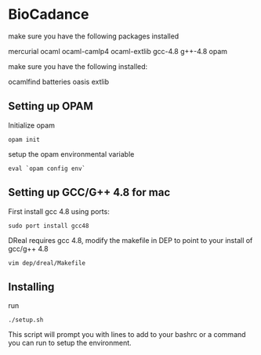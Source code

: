 BioCadance
=====
make sure you have the following packages installed

   mercurial ocaml ocaml-camlp4 ocaml-extlib gcc-4.8 g++-4.8 opam


make sure you have the following installed:

   ocamlfind batteries oasis extlib

## Setting up OPAM

Initialize opam

	opam init

setup the opam environmental variable

	eval `opam config env`

## Setting up GCC/G++ 4.8 for mac

First install gcc 4.8 using ports:

	sudo port install gcc48

DReal requires gcc 4.8, modify the makefile in DEP to point to your install of gcc/g++ 4.8

	vim dep/dreal/Makefile


## Installing
run 

	./setup.sh

This script will prompt you with lines to add to your bashrc or a command you can run to setup the environment.
